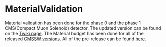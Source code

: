 # MaterialValidation

Material validation has been done for the phase 0 and the phase 1 CMS(Compact Muon Solenoid) detector. The updated version can be found on the [Twiki page](https://twiki.cern.ch/twiki/bin/viewauth/CMS/TrackerMaterialBudgetValidation). The Material budget has been done for all of the released [CMSSW versions](https://cms-sw.github.io/). All of the pre-release can be found [here](https://github.com/cms-sw/cmssw).


